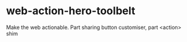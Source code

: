web-action-hero-toolbelt
========================

Make the web actionable. Part sharing button customiser, part &lt;action> shim